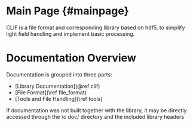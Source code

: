 # Main Page {#mainpage}

CLIF is a file format and corresponding library based on hdf5, to simplify light field handling and implement basic processing.

# Documentation Overview

Documentation is grouped into three parts:
- [Library Documentation](@ref clif)
- [File Format](\ref file_format)
- [Tools and File Handling](\ref tools)

If documentation was not built together with the library, it may be directly accessed through the \c doc/ directory and the included library headers